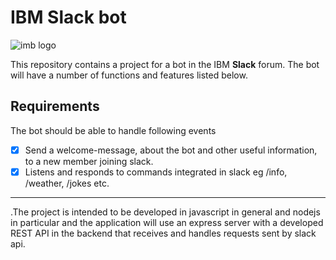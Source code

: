 # IBM Slack bot

![imb logo](https://i.ya-webdesign.com/images/ibm-logo-white-png-18.png)

This repository contains a project for a bot in the IBM **Slack** forum. The bot will have a number of functions and features listed below.

## Requirements

The bot should be able to handle following events

- [x] Send a welcome-message, about the bot and other useful information, to a new member joining slack.
- [x] Listens and responds to commands integrated in slack eg /info, /weather, /jokes etc.

---

.The project is intended to be developed in javascript in general and nodejs in particular and the application will use an express server with a developed REST API in the backend that receives and handles requests sent by slack api.
